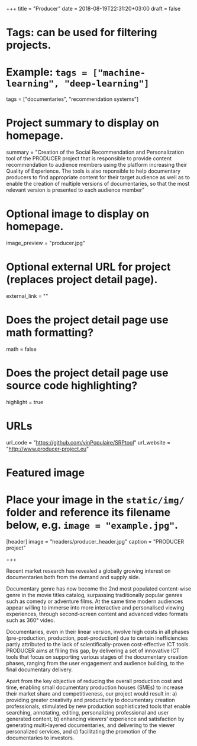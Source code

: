 +++
title = "Producer"
date = 2018-08-19T22:31:20+03:00
draft = false

# Tags: can be used for filtering projects.
# Example: `tags = ["machine-learning", "deep-learning"]`
tags = ["documentaries", "recommendation systems"]

# Project summary to display on homepage.
summary = "Creation of the Social Recommendation and Personalization tool of the PRODUCER project that is responsible to provide content recommendation to audience members using the platform increasing their Quality of Experience. The tools is also reponsible to help documentary producers to find appropriate content for their target audience as well as to enable the creation of multiple versions of documentaries, so that the most relevant version is presented to each audience member"

# Optional image to display on homepage.
image_preview = "producer.jpg"

# Optional external URL for project (replaces project detail page).
external_link = ""

# Does the project detail page use math formatting?
math = false

# Does the project detail page use source code highlighting?
highlight = true

# URLs
url_code = "https://github.com/vinPopulaire/SRPtool"
url_website = "http://www.producer-project.eu"

# Featured image
# Place your image in the `static/img/` folder and reference its filename below, e.g. `image = "example.jpg"`.
[header]
image = "headers/producer_header.jpg"
caption = "PRODUCER project"

+++

Recent market research has revealed a globally growing interest on documentaries both from the demand and supply side.

Documentary genre has now become the 2nd most populated content-wise genre in the movie titles catalog, surpassing traditionally popular genres such as comedy or adventure films. At the same time modern audiences appear willing to immerse into more interactive and personalised viewing experiences, through second-screen content and advanced video formats such as 360° video.

Documentaries, even in their linear version, involve high costs in all phases (pre-production, production, post-production) due to certain inefficiencies partly attributed to the lack of scientifically-proven cost-effective ICT tools. PRODUCER aims at filling this gap, by delivering a set of innovative ICT tools that focus on supporting various stages of the documentary creation phases, ranging from the user engagement and audience building, to the final documentary delivery.

Apart from the key objective of reducing the overall production cost and time, enabling small documentary production houses (SMEs) to increase their market share and competitiveness, our project would result in: a) providing greater creativity and productivity to documentary creation professionals, stimulated by new production sophisticated tools that enable searching, annotating, editing, personalizing professional and user generated content,  b) enhancing viewers’ experience and satisfaction by generating multi-layered documentaries, and delivering to the viewer personalized services, and  c) facilitating the promotion of the documentaries to investors.